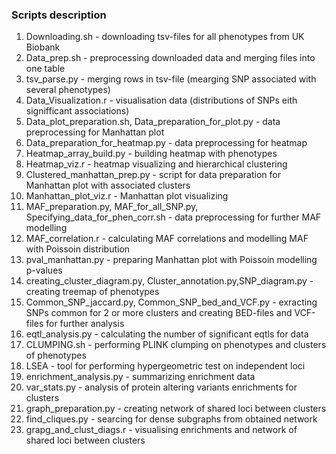 

### Scripts description
1. Downloading.sh - downloading tsv-files for all phenotypes from UK Biobank 
2. Data_prep.sh - preprocessing downloaded data and merging files into one table
3. tsv_parse.py - merging rows in tsv-file (mearging SNP associated with several phenotypes)  
4. Data_Visualization.r - visualisation data (distributions of SNPs eith signifficant associations)
5. Data_plot_preparation.sh, Data_preparation_for_plot.py - data preprocessing for Manhattan plot  
6. Data_preparation_for_heatmap.py - data preprocessing for heatmap  
7. Heatmap_array_build.py -  building heatmap with phenotypes  
8. Heatmap_viz.r - heatmap visualizing and hierarchical clustering
9. Clustered_manhattan_prep.py - script for data preparation for Manhattan plot with associated clusters 
10. Manhattan_plot_viz.r - Manhattan plot visualizing  
11. MAF_preparation.py, MAF_for_all_SNP.py, Specifying_data_for_phen_corr.sh - data preprocessing for further MAF modelling
12. MAF_correlation.r - calculating MAF correlations and modelling MAF with Poissoin distribution
13. pval_manhattan.py - preparing Manhattan plot with Poissoin modelling p-values
14. creating_cluster_diagram.py, Cluster_annotation.py,SNP_diagram.py - creating treemap of phenotypes
15. Common_SNP_jaccard.py, Common_SNP_bed_and_VCF.py - exracting SNPs common for 2 or more clusters and creating BED-files and VCF-files for further analysis
16. eqtl_analysis.py - calculating the number of significant eqtls for data
17. CLUMPING.sh - performing PLINK clumping on phenotypes and clusters of phenotypes
18. LSEA - tool for performing hypergeometric test on independent loci
19. enrichment_analysis.py - summarizing enrichment data
21. var_stats.py - analysis of protein altering variants enrichments for clusters
22. graph_preparation.py - creating network of shared loci between clusters
23. find_cliques.py - searcing for dense subgraphs from obtained network
24. grapg_and_clust_diags.r - visualising enrichments and network of shared loci between clusters
